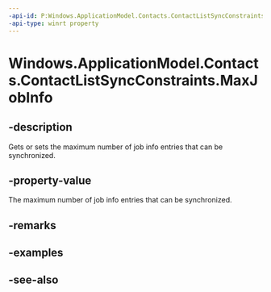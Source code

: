 ----api-id: P:Windows.ApplicationModel.Contacts.ContactListSyncConstraints.MaxJobInfo
-api-type: winrt property
---<!-- Property syntaxpublic Windows.Foundation.IReference<int> MaxJobInfo { get;  set; }--># Windows.ApplicationModel.Contacts.ContactListSyncConstraints.MaxJobInfo## -descriptionGets or sets the maximum number of job info entries that can be synchronized.## -property-valueThe maximum number of job info entries that can be synchronized.## -remarks## -examples## -see-also